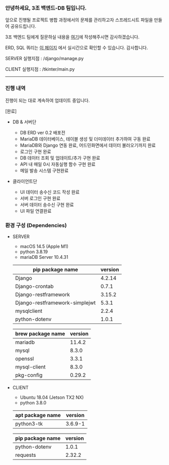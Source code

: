 ### 안녕하세요, 3조 백엔드-DB 팀입니다.

앞으로 진행될 프로젝트 병합 과정에서의 문제를 관리하고자 스프레드시트 파일을 만들어 공유드립니다.

3조 백엔드 팀에게 질문하실 내용을 [여기](https://docs.google.com/spreadsheets/d/18vAw3wEnwzzxgxT8H-mUfDs_zQrDpR-gX497ZFPqaRw/edit?gid=833081153#gid=833081153)에 작성해주시면 감사하겠습니다.

ERD, SQL 쿼리는 [이 페이지](https://pretty-icebreaker-f34.notion.site/ERD-ver-0-2-79bc33afd7f24980ba2b1b7ee7db4d1a) 에서 실시간으로 확인할 수 있습니다. 감사합니다.

SERVER 실행지점 : /django/manage.py

CLIENT 실행지점 : /tkinter/main.py

---

### 진행 내역

진행이 되는 대로 계속하여 업데이트 중입니다.

[완료]

-   DB & 서버단

    -   DB ERD ver 0.2 배포전
    -   MariaDB 데이터베이스, 테이블 생성 및 더미데이터 추가하여 구동 완료
    -   MariaDB와 Django 연동 완료, 어드민화면에서 데이터 불러오기까지 완료
    -   로그인 구현 완료
    -   DB 데이터 조회 및 업데이트/추가 구현 완료
    -   API 내 매일 0시 자동실행 함수 구현 완료
    -   메일 발송 시스템 구현완료

-   클라이언트단
    -   UI 데이터 송수신 코드 작성 완료
    -   서버 로그인 구현 완료
    -   서버 데이터 송수신 구현 완료
    -   UI 파일 연결완료


### 환경 구성 (Dependencies)

-   SERVER

    -   macOS 14.5 (Apple M1)
    -   python 3.8.19
    -   mariaDB Server 10.4.31

    | pip package name               | version |
    | ------------------------------ | ------- |
    | Django                         | 4.2.14  |
    | Django-crontab                 | 0.7.1   |
    | Django-restframework           | 3.15.2  |
    | Django-restframework-simplejwt | 5.3.1   |
    | mysqlclient                    | 2.2.4   |
    | python-dotenv                  | 1.0.1   |

    | brew package name | version |
    | ----------------- | ------- |
    | mariadb           | 11.4.2  |
    | mysql             | 8.3.0   |
    | openssl           | 3.3.1   |
    | mysql-client      | 8.3.0   |
    | pkg-config        | 0.29.2  |

-   CLIENT

    -   Ubuntu 18.04 (Jetson TX2 NX)
    -   python 3.8.0

    | apt package name | version |
    | ---------------- | ------- |
    | python3-tk       | 3.6.9-1 |

    | pip package name | version |
    | ---------------- | ------- |
    | python-dotenv    | 1.0.1   |
    | requests         | 2.32.2  |
